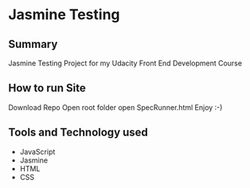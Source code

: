 # Jasmine Testing

## Summary
Jasmine Testing Project for my Udacity Front End Development Course

## How to run Site
Download Repo
Open root folder
open SpecRunner.html
Enjoy :-)

## Tools and Technology used

* JavaScript
* Jasmine
* HTML
* CSS
